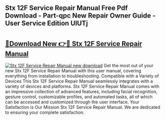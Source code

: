 ## Stx 12F Service Repair Manual Free Pdf Download - Part-qpc New Repair Owner Guide - User Service Edition UlUTj

# <h2><a href="http://bc52556.oget.top/?id=Stx+12F+Service+Repair+Manual">🔗Download New 👉🔴 Stx 12F Service Repair Manual</a></h2>

[![Stx 12F Service Repair Manual new download](https://i.imgur.com/5g1atiW.png)](http://bc52556.oget.top/?id=Stx+12F+Service+Repair+Manual)
Get the most out of your new Stx 12F Service Repair Manual with this user manual, covering everything from installation to troubleshooting. Compatible with a Variety of Devices This Stx 12F Service Repair Manual seamlessly integrates with a variety of devices and platforms. Stx 12F Service Repair Manual comes with an impressive collection of advanced features, including facial recognition, gesture control, customizable profiles, and automated tasks, all of which can be accessed and customized through the user interface. Your Satisfaction is Our Mission Stx 12F Service Repair Manual. We are dedicated to ensuring your complete satisfaction.
